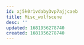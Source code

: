 ```yaml
---
id: xj5k0r1vdaby3vp7ajjcaeb
title: Misc_wolfscene
desc: ''
updated: 1681956278740
created: 1681956278740
---
```


